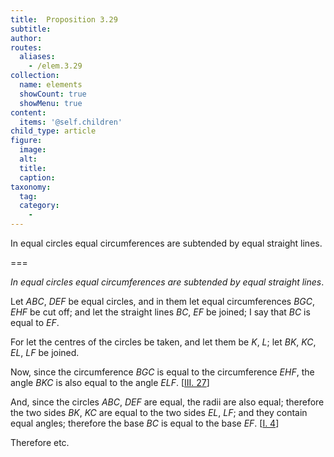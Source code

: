 ```yaml
---
title:  Proposition 3.29
subtitle: 
author:
routes:
  aliases:
    - /elem.3.29
collection:
  name: elements
  showCount: true
  showMenu: true
content:
  items: '@self.children'
child_type: article
figure:
  image:
  alt:
  title:
  caption:
taxonomy:
  tag:
  category:
    - 
---
```


<p><emph>In equal circles equal circumferences are subtended by equal straight lines</emph>. </p>

===

<p><em>In equal circles equal circumferences are subtended by equal straight lines</em>. </p>

<p>Let <em>ABC</em>, <em>DEF</em> be equal circles, and in them let equal circumferences <em>BGC</em>, <em>EHF</em> be cut off; and let the straight lines <em>BC</em>, <em>EF</em> be joined; I say that <em>BC</em> is equal to <em>EF</em>. 
      </p>

<p>For let the centres of the circles be taken, and let them be <em>K</em>, <em>L</em>; let <em>BK</em>, <em>KC</em>, <em>EL</em>, <em>LF</em> be joined. </p>

<p>Now, since the circumference <em>BGC</em> is equal to the circumference <em>EHF</em>, <span class="center">the angle <em>BKC</em> is also equal to the angle <em>ELF</em>. [<a href="/elem.3.27">III. 27</a>]</span>
      </p>

<p>And, since the circles <em>ABC</em>, <em>DEF</em> are equal, <span class="center">the radii are also equal; therefore the two sides <em>BK</em>, <em>KC</em> are equal to the two sides <em>EL</em>, <em>LF</em>; and they contain equal angles; therefore the base <em>BC</em> is equal to the base <em>EF</em>. [<a href="/elem.1.4">I. 4</a>]</span>
      </p>

<p>Therefore etc.</p>
